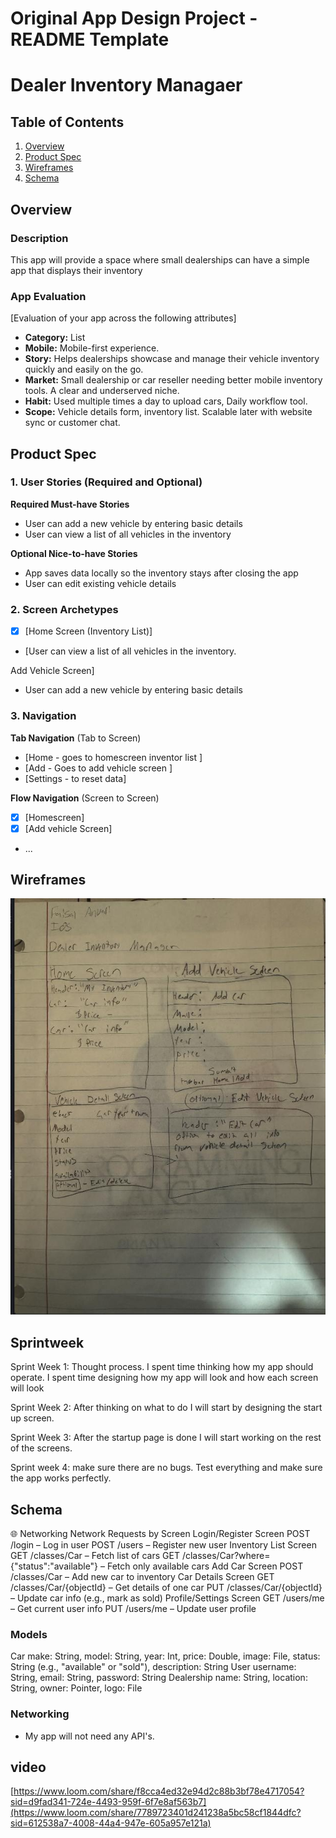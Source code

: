 Original App Design Project - README Template
===

# Dealer Inventory Managaer 

## Table of Contents

1. [Overview](#Overview)
2. [Product Spec](#Product-Spec)
3. [Wireframes](#Wireframes)
4. [Schema](#Schema)

## Overview

### Description

This app will provide a space where small dealerships can have a simple app that displays their inventory 

### App Evaluation

[Evaluation of your app across the following attributes]
- **Category:** List 
- **Mobile:** Mobile-first experience.
- **Story:** Helps dealerships showcase and manage their vehicle inventory quickly and easily on the go.
- **Market:** Small dealership or car reseller needing better mobile inventory tools. A clear and underserved niche.
- **Habit:** Used multiple times a day to upload cars, Daily workflow tool.
- **Scope:** Vehicle details form, inventory list. Scalable later with website sync or customer chat.

## Product Spec

### 1. User Stories (Required and Optional)

**Required Must-have Stories**

* User can add a new vehicle by entering basic details
* User can view a list of all vehicles in the inventory

**Optional Nice-to-have Stories**

* App saves data locally so the inventory stays after closing the app
* User can edit existing vehicle details

### 2. Screen Archetypes

- [x] [Home Screen (Inventory List)]
* [User can view a list of all vehicles in the inventory. 

Add Vehicle Screen]
* User can add a new vehicle by entering basic details

### 3. Navigation

**Tab Navigation** (Tab to Screen)

* [Home - goes to homescreen inventor list ]
* [Add - Goes to add vehicle screen ]
* [Settings - to reset data]

**Flow Navigation** (Screen to Screen)

- [x] [Homescreen]
- [x] [Add vehicle Screen]
* ...

## Wireframes
<img src="https://github.com/FaisalA-dev/DealerInventoryManager/raw/main/wireframe%20(1).jpg" width="600">




## Sprintweek 
Sprint Week 1: Thought process. I spent time thinking how my app should operate. I spent time designing how my app will look and how each screen will look

Sprint Week 2: After thinking on what to do I will start by designing the start up screen. 

Sprint Week 3: After the startup page is done I will start working on the rest of the screens.

Sprint week 4: make sure there are no bugs. Test everything and make sure the app works perfectly.

## Schema 
🌐 Networking Network Requests by Screen Login/Register Screen POST /login – Log in user POST /users – Register new user Inventory List Screen GET /classes/Car – Fetch list of cars GET /classes/Car?where={"status":"available"} – Fetch only available cars Add Car Screen POST /classes/Car – Add new car to inventory Car Details Screen GET /classes/Car/{objectId} – Get details of one car PUT /classes/Car/{objectId} – Update car info (e.g., mark as sold) Profile/Settings Screen GET /users/me – Get current user info PUT /users/me – Update user profile


### Models

Car	make: String, model: String, year: Int, price: Double, image: File, status: String (e.g., "available" or "sold"), description: String User	username: String, email: String, password: String Dealership	name: String, location: String, owner: Pointer<User>, logo: File

### Networking

- My app will not need any API's.

## video 
[https://www.loom.com/share/f8cca4ed32e94d2c88b3bf78e4717054?sid=d9fad341-724e-4493-959f-6f7e8af563b7](https://www.loom.com/share/7789723401d241238a5bc58cf1844dfc?sid=612538a7-4008-44a4-947e-605a957e121a)
